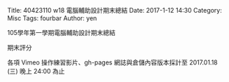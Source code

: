 Title: 40423110 w18 電腦輔助設計期末總結
Date: 2017-1-12 14:30
Category: Misc
Tags: fourbar
Author: yen

<!-- PELICAN_END_SUMMARY -->

105學年第一學期電腦輔助設計期末總結 

期末評分

各項 Vimeo 操作練習影片、gh-pages 網誌與倉儲內容版本採計至 2017.01.18 (三) 晚上 24:00 為止
